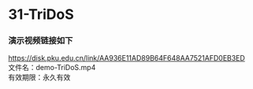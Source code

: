 # 31-TriDoS
### 演示视频链接如下
https://disk.pku.edu.cn/link/AA936E11AD89B64F648AA7521AFD0EB3ED  
文件名：demo-TriDoS.mp4  
有效期限：永久有效  
